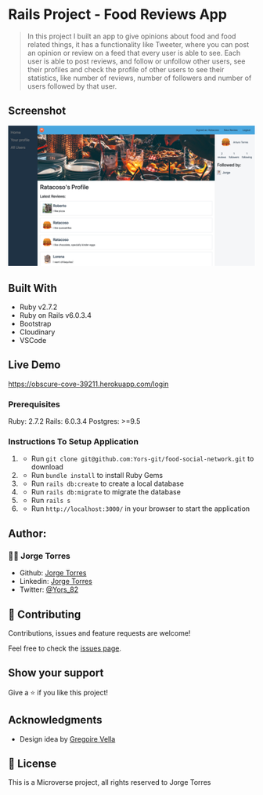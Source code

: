 # Rails Project - Food Reviews App 

>  In this project I built an app to give opinions about food and food related things, it has a functionality like Tweeter, where you can post an opinion or review on a feed that every user is able to see. Each user is able to post reviews, and follow or unfollow other users, see their profiles and check the profile of other users to see their statistics, like number of reviews, number of followers and number of users followed by that user.
## Screenshot

![img](./app/assets/images/Screenshot.png)

## Built With

- Ruby v2.7.2
- Ruby on Rails v6.0.3.4
- Bootstrap
- Cloudinary
- VSCode

## Live Demo

https://obscure-cove-39211.herokuapp.com/login

### Prerequisites

Ruby: 2.7.2
Rails: 6.0.3.4
Postgres: >=9.5

### Instructions To Setup Application

1. - Run `git clone git@github.com:Yors-git/food-social-network.git` to download 
4. - Run `bundle install` to install Ruby Gems
6. - Run `rails db:create` to create a local database
7. - Run `rails db:migrate` to migrate the database
8. - Run `rails s`
8. - Run `http://localhost:3000/` in your browser to start the application


## Author:

### 👨‍💻 Jorge Torres

- Github: [Jorge Torres](https://github.com/Yors-git)
- Linkedin: [Jorge Torres](https://www.linkedin.com/in/jtbribiesca/)
- Twitter: [@Yors_82](https://twitter.com/Yors_82)

## 🤝 Contributing

Contributions, issues and feature requests are welcome!

Feel free to check the [issues page](https://github.com/Yors-git/food-social-network/issues).

## Show your support

Give a ⭐️ if you like this project!

## Acknowledgments

- Design idea by [Gregoire Vella](https://www.behance.net/gregoirevella)

## 📝 License

This is a Microverse project, all rights reserved to Jorge Torres
